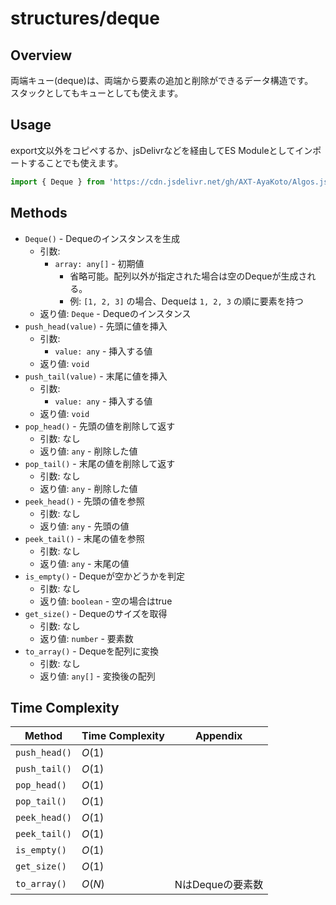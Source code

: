 # structures/deque

## Overview

両端キュー(deque)は、両端から要素の追加と削除ができるデータ構造です。  
スタックとしてもキューとしても使えます。

## Usage

export文以外をコピペするか、jsDelivrなどを経由してES Moduleとしてインポートすることでも使えます。

```js
import { Deque } from 'https://cdn.jsdelivr.net/gh/AXT-AyaKoto/Algos.js/structures/deque/main.mjs';
```

## Methods

- `Deque()` - Dequeのインスタンスを生成
    - 引数:
        - `array: any[]` - 初期値
            - 省略可能。配列以外が指定された場合は空のDequeが生成される。
            - 例: `[1, 2, 3]` の場合、Dequeは `1, 2, 3` の順に要素を持つ
    - 返り値: `Deque` - Dequeのインスタンス
- `push_head(value)` - 先頭に値を挿入
    - 引数:
        - `value: any` - 挿入する値
    - 返り値: `void`
- `push_tail(value)` - 末尾に値を挿入
    - 引数:
        - `value: any` - 挿入する値
    - 返り値: `void`
- `pop_head()` - 先頭の値を削除して返す
    - 引数: なし
    - 返り値: `any` - 削除した値
- `pop_tail()` - 末尾の値を削除して返す
    - 引数: なし
    - 返り値: `any` - 削除した値
- `peek_head()` - 先頭の値を参照
    - 引数: なし
    - 返り値: `any` - 先頭の値
- `peek_tail()` - 末尾の値を参照
    - 引数: なし
    - 返り値: `any` - 末尾の値
- `is_empty()` - Dequeが空かどうかを判定
    - 引数: なし
    - 返り値: `boolean` - 空の場合はtrue
- `get_size()` - Dequeのサイズを取得
    - 引数: なし
    - 返り値: `number` - 要素数
- `to_array()` - Dequeを配列に変換
    - 引数: なし
    - 返り値: `any[]` - 変換後の配列

## Time Complexity

| Method | Time Complexity | Appendix |
|--------|-----------------|----------|
| `push_head()` | $O(1)$ |  |
| `push_tail()` | $O(1)$ |  |
| `pop_head()` | $O(1)$ |  |
| `pop_tail()` | $O(1)$ |  |
| `peek_head()` | $O(1)$ |  |
| `peek_tail()` | $O(1)$ |  |
| `is_empty()` | $O(1)$ |  |
| `get_size()` | $O(1)$ |  |
| `to_array()` | $O(N)$ | NはDequeの要素数 |
